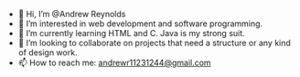 - 👋 Hi, I’m @Andrew Reynolds
- 👀 I’m interested in web development and software programming.
- 🌱 I’m currently learning HTML and C. Java is my strong suit. 
- 💞️ I’m looking to collaborate on projects that need a structure or any kind of design work.
- 📫 How to reach me: andrewr11231244@gmail.com

<!---
AndyHi123/AndyHi123 is a ✨ special ✨ repository because its `README.md` (this file) appears on your GitHub profile.
You can click the Preview link to take a look at your changes.
--->
